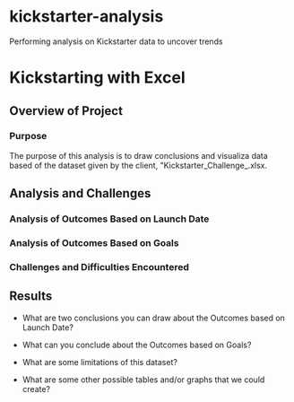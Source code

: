 # kickstarter-analysis
Performing analysis on Kickstarter data to uncover trends
# Kickstarting with Excel

## Overview of Project

### Purpose
The purpose of this analysis is to draw conclusions and visualiza data based of the dataset given by the client, \"Kickstarter_Challenge_.xlsx\.


## Analysis and Challenges

### Analysis of Outcomes Based on Launch Date

### Analysis of Outcomes Based on Goals

### Challenges and Difficulties Encountered

## Results

- What are two conclusions you can draw about the Outcomes based on Launch Date?

- What can you conclude about the Outcomes based on Goals?

- What are some limitations of this dataset?

- What are some other possible tables and/or graphs that we could create?
